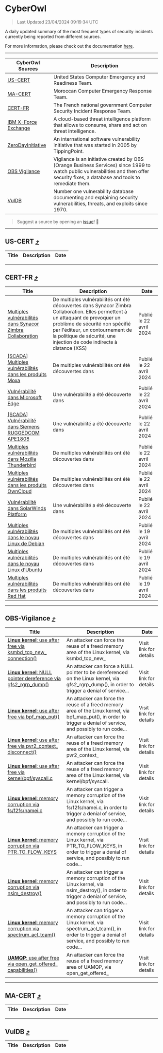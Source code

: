 
 <div id='top'></div>

# CyberOwl

 > Last Updated 23/04/2024 09:19:34 UTC
 
 A daily updated summary of the most frequent types of security incidents currently being reported from different sources.
 
 For more information, please check out the documentation [here](./docs/README.md).
 
 ---
 |CyberOwl Sources|Description|
 |---|---|
 |[US-CERT](#us-cert-arrow_heading_up)|United States Computer Emergency and Readiness Team.|
 |[MA-CERT](#ma-cert-arrow_heading_up)|Moroccan Computer Emergency Response Team.|
 |[CERT-FR](#cert-fr-arrow_heading_up)|The French national government Computer Security Incident Response Team.|
 |[IBM X-Force Exchange](#ibmcloud-arrow_heading_up)|A cloud-based threat intelligence platform that allows to consume, share and act on threat intelligence.|
 |[ZeroDayInitiative](#zerodayinitiative-arrow_heading_up)|An international software vulnerability initiative that was started in 2005 by TippingPoint.|
 |[OBS Vigilance](#obs-vigilance-arrow_heading_up)|Vigilance is an initiative created by OBS (Orange Business Services) since 1999 to watch public vulnerabilities and then offer security fixes, a database and tools to remediate them.|
 |[VulDB](#vuldb-arrow_heading_up)|Number one vulnerability database documenting and explaining security vulnerabilities, threats, and exploits since 1970.|
 
 > Suggest a source by opening an [issue](https://github.com/karimhabush/cyberowl/issues)! :raised_hands:
 ---

## US-CERT [:arrow_heading_up:](#cyberowl)

 |Title|Description|Date|
 |---|---|---|
 
 ---

## CERT-FR [:arrow_heading_up:](#cyberowl)

 |Title|Description|Date|
 |---|---|---|
 |[Multiples vulnérabilités dans Synacor Zimbra Collaboration](https://www.cert.ssi.gouv.fr/avis/CERTFR-2024-AVI-0341/)|De multiples vulnérabilités ont été découvertes dans Synacor Zimbra Collaboration. Elles permettent à un attaquant de provoquer un problème de sécurité non spécifié par l'éditeur, un contournement de la politique de sécurité, une injection de code indirecte à distance (XSS)|Publié le 22 avril 2024|
 |[[SCADA] Multiples vulnérabilités dans les produits Moxa](https://www.cert.ssi.gouv.fr/avis/CERTFR-2024-AVI-0340/)|De multiples vulnérabilités ont été découvertes dans |Publié le 22 avril 2024|
 |[Vulnérabilité dans Microsoft Edge](https://www.cert.ssi.gouv.fr/avis/CERTFR-2024-AVI-0339/)|Une vulnérabilité a été découverte dans |Publié le 22 avril 2024|
 |[[SCADA] Vulnérabilité dans Siemens RUGGEDCOM APE1808](https://www.cert.ssi.gouv.fr/avis/CERTFR-2024-AVI-0338/)|Une vulnérabilité a été découverte dans |Publié le 22 avril 2024|
 |[Multiples vulnérabilités dans Mozilla Thunderbird](https://www.cert.ssi.gouv.fr/avis/CERTFR-2024-AVI-0337/)|De multiples vulnérabilités ont été découvertes dans|Publié le 22 avril 2024|
 |[Multiples vulnérabilités dans les produits OwnCloud](https://www.cert.ssi.gouv.fr/avis/CERTFR-2024-AVI-0336/)|De multiples vulnérabilités ont été découvertes dans |Publié le 22 avril 2024|
 |[Vulnérabilité dans SolarWinds Platform](https://www.cert.ssi.gouv.fr/avis/CERTFR-2024-AVI-0335/)|Une vulnérabilité a été découverte dans |Publié le 22 avril 2024|
 |[Multiples vulnérabilités dans le noyau Linux de Debian](https://www.cert.ssi.gouv.fr/avis/CERTFR-2024-AVI-0334/)|De multiples vulnérabilités ont été découvertes dans |Publié le 19 avril 2024|
 |[Multiples vulnérabilités dans le noyau Linux d’Ubuntu](https://www.cert.ssi.gouv.fr/avis/CERTFR-2024-AVI-0333/)|De multiples vulnérabilités ont été découvertes dans |Publié le 19 avril 2024|
 |[Multiples vulnérabilités dans les produits Red Hat](https://www.cert.ssi.gouv.fr/avis/CERTFR-2024-AVI-0332/)|De multiples vulnérabilités ont été découvertes dans |Publié le 19 avril 2024|
 
 ---

## OBS-Vigilance [:arrow_heading_up:](#cyberowl)

 |Title|Description|Date|
 |---|---|---|
 |[<a href="https://vigilance.fr/vulnerability/Linux-kernel-use-after-free-via-ksmbd-tcp-new-connection-43630" class="noirorange"><b>Linux kernel</b>: use after free via ksmbd_tcp_new_<wbr>connection()</wbr></a>](https://vigilance.fr/vulnerability/Linux-kernel-use-after-free-via-ksmbd-tcp-new-connection-43630)|An attacker can force the reuse of a freed memory area of the Linux kernel, via ksmbd_tcp_new_|Visit link for details|
 |[<a href="https://vigilance.fr/vulnerability/Linux-kernel-NULL-pointer-dereference-via-gfs2-rgrp-dump-43625" class="noirorange"><b>Linux kernel</b>: NULL pointer dereference via gfs2_rgrp_dump()</a>](https://vigilance.fr/vulnerability/Linux-kernel-NULL-pointer-dereference-via-gfs2-rgrp-dump-43625)|An attacker can force a NULL pointer to be dereferenced on the Linux kernel, via gfs2_rgrp_dump(), in order to trigger a denial of service...|Visit link for details|
 |[<a href="https://vigilance.fr/vulnerability/Linux-kernel-use-after-free-via-bpf-map-put-43623" class="noirorange"><b>Linux kernel</b>: use after free via bpf_map_put()</a>](https://vigilance.fr/vulnerability/Linux-kernel-use-after-free-via-bpf-map-put-43623)|An attacker can force the reuse of a freed memory area of the Linux kernel, via bpf_map_put(), in order to trigger a denial of service, and possibly to run code...|Visit link for details|
 |[<a href="https://vigilance.fr/vulnerability/Linux-kernel-use-after-free-via-pvr2-context-disconnect-43622" class="noirorange"><b>Linux kernel</b>: use after free via pvr2_context_<wbr>disconnect()</wbr></a>](https://vigilance.fr/vulnerability/Linux-kernel-use-after-free-via-pvr2-context-disconnect-43622)|An attacker can force the reuse of a freed memory area of the Linux kernel, via pvr2_context_|Visit link for details|
 |[<a href="https://vigilance.fr/vulnerability/Linux-kernel-use-after-free-via-kernel-bpf-syscall-c-43621" class="noirorange"><b>Linux kernel</b>: use after free via kernel/bpf/syscall.c</a>](https://vigilance.fr/vulnerability/Linux-kernel-use-after-free-via-kernel-bpf-syscall-c-43621)|An attacker can force the reuse of a freed memory area of the Linux kernel, via kernel/bpf/syscall.|Visit link for details|
 |[<a href="https://vigilance.fr/vulnerability/Linux-kernel-memory-corruption-via-fs-f2fs-namei-c-43620" class="noirorange"><b>Linux kernel</b>: memory corruption via fs/f2fs/namei.c</a>](https://vigilance.fr/vulnerability/Linux-kernel-memory-corruption-via-fs-f2fs-namei-c-43620)|An attacker can trigger a memory corruption of the Linux kernel, via fs/f2fs/namei.c, in order to trigger a denial of service, and possibly to run code...|Visit link for details|
 |[<a href="https://vigilance.fr/vulnerability/Linux-kernel-memory-corruption-via-PTR-TO-FLOW-KEYS-43619" class="noirorange"><b>Linux kernel</b>: memory corruption via PTR_TO_FLOW_KEYS</a>](https://vigilance.fr/vulnerability/Linux-kernel-memory-corruption-via-PTR-TO-FLOW-KEYS-43619)|An attacker can trigger a memory corruption of the Linux kernel, via PTR_TO_FLOW_KEYS, in order to trigger a denial of service, and possibly to run code...|Visit link for details|
 |[<a href="https://vigilance.fr/vulnerability/Linux-kernel-memory-corruption-via-nsim-destroy-43616" class="noirorange"><b>Linux kernel</b>: memory corruption via nsim_destroy()</a>](https://vigilance.fr/vulnerability/Linux-kernel-memory-corruption-via-nsim-destroy-43616)|An attacker can trigger a memory corruption of the Linux kernel, via nsim_destroy(), in order to trigger a denial of service, and possibly to run code...|Visit link for details|
 |[<a href="https://vigilance.fr/vulnerability/Linux-kernel-memory-corruption-via-spectrum-acl-tcam-43615" class="noirorange"><b>Linux kernel</b>: memory corruption via spectrum_acl_tcam()</a>](https://vigilance.fr/vulnerability/Linux-kernel-memory-corruption-via-spectrum-acl-tcam-43615)|An attacker can trigger a memory corruption of the Linux kernel, via spectrum_acl_tcam(), in order to trigger a denial of service, and possibly to run code...|Visit link for details|
 |[<a href="https://vigilance.fr/vulnerability/UAMQP-use-after-free-via-open-get-offered-capabilities-43612" class="noirorange"><b>UAMQP</b>: use after free via open_get_offered_<wbr>capabilities()</wbr></a>](https://vigilance.fr/vulnerability/UAMQP-use-after-free-via-open-get-offered-capabilities-43612)|An attacker can force the reuse of a freed memory area of UAMQP, via open_get_offered_|Visit link for details|
 
 ---

## MA-CERT [:arrow_heading_up:](#cyberowl)

 |Title|Description|Date|
 |---|---|---|
 
 ---

## VulDB [:arrow_heading_up:](#cyberowl)

 |Title|Description|Date|
 |---|---|---|
 